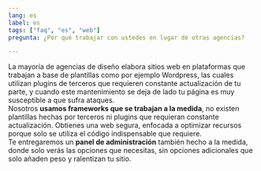 ```yaml
---
lang: es
label: es
tags: ["faq", "es", "web"]
pregunta: ¿Por qué trabajar con ustedes en lugar de otras agencias?

---
```


La mayoría de agencias de diseño elabora sitios web en plataformas que trabajan a base de plantillas como por ejemplo Wordpress, las cuales utilizan plugins de terceros que requieren constante actualización de tu parte, y cuando este mantenimiento se deja de lado tu página es muy susceptible a que sufra ataques.  
Nosotros **usamos frameworks que se trabajan a la medida**, no existen plantillas hechas por terceros ni plugins que requieran constante actualización. Obtienes una web segura, enfocada a optimizar recursos porque solo se utiliza el código indispensable que requiere.  
Te entregaremos un **panel de administración** también hecho a la medida, donde solo verás las opciones que necesitas, sin opciones adicionales que solo añaden peso y ralentizan tu sitio.